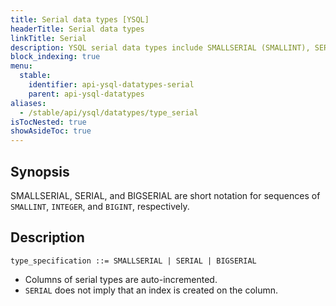 ```yaml
---
title: Serial data types [YSQL]
headerTitle: Serial data types
linkTitle: Serial
description: YSQL serial data types include SMALLSERIAL (SMALLINT), SERIAL (INTEGER), and BIGSERIAL (BIGINT).
block_indexing: true
menu:
  stable:
    identifier: api-ysql-datatypes-serial
    parent: api-ysql-datatypes
aliases:
  - /stable/api/ysql/datatypes/type_serial
isTocNested: true
showAsideToc: true
---
```


## Synopsis

SMALLSERIAL, SERIAL, and BIGSERIAL are short notation for sequences of `SMALLINT`, `INTEGER`, and `BIGINT`, respectively.

## Description

```
type_specification ::= SMALLSERIAL | SERIAL | BIGSERIAL
```

- Columns of serial types are auto-incremented.
- `SERIAL` does not imply that an index is created on the column.
